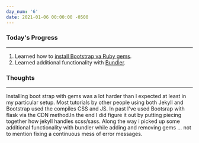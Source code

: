 ```yaml
---
day_num: '6'
date: 2021-01-06 00:00:00 -0500
---
```


### Today's Progress

--------------------

1. Learned how to [install Bootstrap va Ruby gems](https://getbootstrap.com/docs/5.0/getting-started/download/#rubygems).
2. Learned additional functionality with [Bundler](https://bundler.io/).

### Thoughts

-------------------

Installing boot strap with gems was a lot harder than I expected at least in my particular setup. Most tutorials by other people using both Jekyll and Bootstrap used the compiles CSS and JS. In past I've used Bootsrap with flask via the CDN method.In the end I did figure it out by putting piecing together how jekyll handles scss/sass. Along the way i picked up some additional functionality with bundler while adding and removing gems ... not to mention fixing a continuous mess of error messages.
